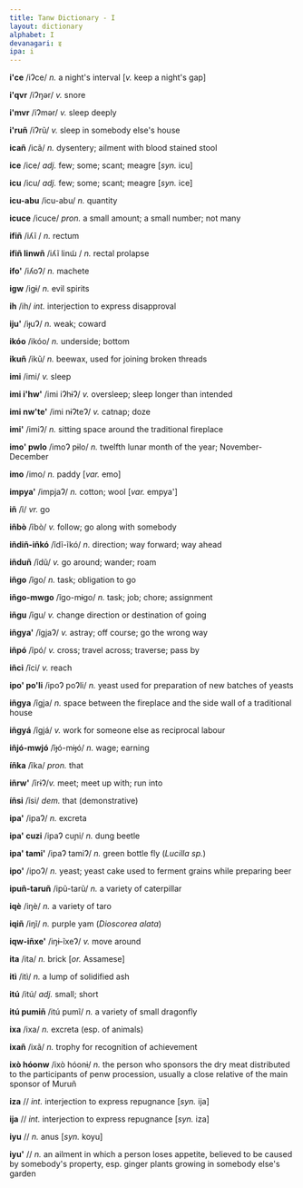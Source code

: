 ```yaml
---
title: Tanw Dictionary - I
layout: dictionary
alphabet: I
devanagari: इ
ipa: i
---
```


__i'ce__	      /iɁce/ _n._	  a night's interval	[_v._	keep a night's gap]  
  
__i'qvr__	      /iɁŋǝr/ _v._	  snore  	 
  
__i'mvr__	      /iɁmǝr/ _v._	  sleep deeply      
  
__i'ruñ__	    /iɁrũ/  _v._	  sleep in somebody else's house     
  
__icañ__	     /icã/ _n._	  dysentery; ailment with blood stained stool    	  

__ice__	      /ice/  _adj._	few; some; scant; meagre	[_syn._	icu]    

__icu__	    /icu/    _adj._	few; some; scant; meagre	[_syn._	ice]  

__icu-abu__	  /icu-abu/  _n._	  quantity	  	  

__icuce__	  /icuce/    _pron._	a small amount; a small number; not many	  	  

__ifiñ__	   /iʎĩ /   _n._	  rectum		  

__ifiñ linwñ__ /iʎĩ linɯ̃ /	_n._	  rectal prolapse	    	

__ifo'__	   /iʎoɁ/   _n._	  machete	  	  

__igw__	    /igɨ/    _n._	  evil spirits	    	

__ih__	   /ih/     _int._	interjection to express disapproval		   

__iju'__	   /iɟuɁ/   _n._	  weak; coward	

__ikóo__	 /ikóo/     _n._	  underside; bottom		 

__ikuñ__	   /ikũ/   _n._	  beewax, used for joining broken threads		

__imi__	    /imi/    _v._	  sleep	

__imi i'hw'__	/imi iɁhɨɁ/  _v._	 oversleep; sleep longer than intended	

__imi nw'te'__	/imi nɨɁteɁ/ _v._	catnap; doze

__imi'__ /imiɁ/	_n._	sitting space around the traditional fireplace		 

__imo' pwlo__	/imoɁ pɨlo/ _n._	twelfth lunar month of the year; November-December	

__imo__	/imo/ _n._	paddy	[_var._	emo]  

__impya'__	/impjaɁ/ _n._	cotton; wool	[_var._	empya']  

__iñ__	/ĩ/ _vr._	go		  

__iñbò__	/ĩbò/ _v._	follow; go along with somebody	  

__iñdiñ-iñkó__	/ĩdĩ-ĩkó/ _n._	direction; way forward; way ahead	

__iñduñ__	/ĩdũ/ _v._	go around; wander; roam		  

__iñgo__	/ĩgo/ _n._	task; obligation to go		

__iñgo-mwgo__	/ĩgo-mɨgo/ _n._	task; job; chore; assignment

__iñgu__	/ĩgu/ _v._	change direction or destination of going	 

__iñgya'__ /ĩgjaɁ/	_v._	astray; off course; go the wrong way	

__iñpó__ /ĩpó/	_v._	cross; travel across; traverse; pass by


__iñci__	/ĩci/ _v._	reach		  

__ipo' po'li__	/ipoɁ poɁli/ _n._	yeast used for preparation of new batches of yeasts

__iñgya__	/ĩgja/ _n._	space between the fireplace and the side wall of a traditional house	

__iñgyá__	/ĩgjá/ _v._	work for someone else as reciprocal labour		  

__iñjó-mwjó__	/ĩɟó-mɨɟó/ _n._	wage; earning		  

__íñka__	/ĩka/ _pron._	that		  

__iñrw'__	/ĩrɨɁ/_v._	meet; meet up with; run into		  

__íñsi__	/ĩsi/ _dem._	that (demonstrative)	  

__ipa'__	/ipaɁ/ _n._	excreta		  

__ipa' cuzi__	/ipaɁ cuɲi/ _n._	dung beetle		  

__ipa' tami'__ /ipaɁ tamiɁ/	_n._	green bottle fly (_Lucilla sp._)		

__ipo'__	/ipoɁ/ _n._	yeast; yeast cake used to ferment grains while preparing beer		

__ipuñ-taruñ__	/ipũ-tarũ/ _n._	a variety of caterpillar		

__iqè__	/iŋè/ _n._	a variety of taro		

__iqiñ__	/iŋĩ/ _n._	purple yam (_Dioscorea alata_)

__iqw-iñxe'__ /iŋɨ-ĩxeɁ/	_v._	move around	  

__ita__	/ita/ _n._	brick	[_or._	Assamese]  

__itì__	/itì/ _n._	a lump of solidified ash		 

__itú__	/itú/ _adj._	small; short		  

__itú pumiñ__	/itú pumĩ/ _n._	a variety of small dragonfly	

__ixa__ /ixa/	_n._	excreta (esp. of animals)		

__ixañ__	/ixã/ _n._	trophy for recognition of achievement	

__ixò hóonw__ /ixò hóonɨ/	_n._	the person who sponsors the dry meat distributed to the participants of penw procession, usually a close relative of the main sponsor of Muruñ	  	


__iza__	// _int._	interjection to express repugnance	[_syn._	ija]  

__ija__	// _int._	interjection to express repugnance	[_syn._	iza]  

__iyu__	// _n._	anus	[_syn._	koyu]  

__iyu'__	// _n._	an ailment in which a person loses appetite, believed to be caused by somebody's property, esp. ginger plants growing in somebody else's garden		  
